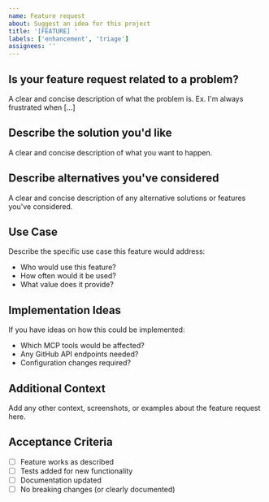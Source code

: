 ```yaml
---
name: Feature request
about: Suggest an idea for this project
title: '[FEATURE] '
labels: ['enhancement', 'triage']
assignees: ''
---
```


## Is your feature request related to a problem?

A clear and concise description of what the problem is. Ex. I'm always frustrated when [...]

## Describe the solution you'd like

A clear and concise description of what you want to happen.

## Describe alternatives you've considered

A clear and concise description of any alternative solutions or features you've considered.

## Use Case

Describe the specific use case this feature would address:
- Who would use this feature?
- How often would it be used?
- What value does it provide?

## Implementation Ideas

If you have ideas on how this could be implemented:
- Which MCP tools would be affected?
- Any GitHub API endpoints needed?
- Configuration changes required?

## Additional Context

Add any other context, screenshots, or examples about the feature request here.

## Acceptance Criteria

- [ ] Feature works as described
- [ ] Tests added for new functionality
- [ ] Documentation updated
- [ ] No breaking changes (or clearly documented)